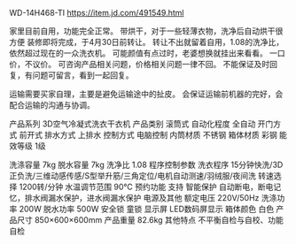 WD-14H468-TI
https://item.jd.com/491549.html

家里目前自用，功能完全正常。
带烘干，对于一些轻薄衣物，洗净后自动烘干很方便
装修即将完成，于4月30日前转让。
转让不出就留着自用，1.08的洗净比，依然超过现在的一众洗衣机。
可能颜值有点过时，老婆想换就挂出来看看。
一口价，不议价。
可咨询产品相关问题，价格相关问题一律不回。
不能保证及时回复，有问题可留言，看到一起回复。

运输需要买家自理，主要是避免运输途中的扯皮。
会保证运输前机器的完好，会配合运输的沟通与协调。


产品系列 3D空气冷凝式洗衣干衣机 产品类别 滚筒式
自动化程度 全自动
开门方式 前开式
排水方式 上排水
控制方式 电脑控制
内筒材质 不锈钢
箱体材质 彩钢
能效等级 1级

洗涤容量 7kg
脱水容量 7kg
洗净比 1.08
程序控制参数
洗衣程序 15分钟快洗/3D正负洗/三维动感传感/S型举升筋/三角定位/电机自动测速/羽绒服/夜间洗
转速选择 1200转/分钟
水温调节范围 90℃
预约功能 支持
智能保护 自动断电，断电记忆，排水阀漏水保护，进水阀漏水保护
电源及其他
额定电压 220V/50Hz
洗涤功率 200W
脱水功率 500W
安全锁 童锁
显示屏 LED数码屏显示
箱体颜色 白色
产品尺寸 850×600×600mm
产品重量 82.6kg
其他特点 不平衡自检与自校、功能自检

